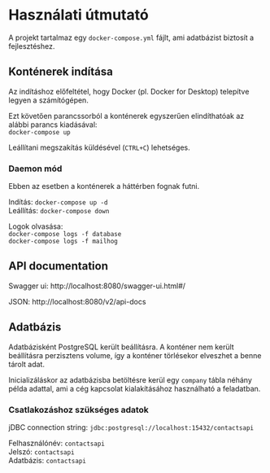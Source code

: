 # Használati útmutató

A projekt tartalmaz egy `docker-compose.yml` fájlt, ami adatbázist biztosít a fejlesztéshez.

## Konténerek indítása

Az indításhoz előfeltétel, hogy Docker (pl. Docker for Desktop) telepítve legyen a számítógépen.

Ezt követően parancssorból a konténerek egyszerűen elindíthatóak az alábbi parancs kiadásával:  
`docker-compose up`

Leállítani megszakítás küldésével (`CTRL+C`) lehetséges.

### Daemon mód

Ebben az esetben a konténerek a háttérben fognak futni.

Indítás: `docker-compose up -d`  
Leállítás: `docker-compose down`

Logok olvasása:  
`docker-compose logs -f database`  
`docker-compose logs -f mailhog`

## API documentation

Swagger ui: http://localhost:8080/swagger-ui.html#/

JSON: http://localhost:8080/v2/api-docs


## Adatbázis

Adatbázisként PostgreSQL került beállításra. A konténer nem került beállításra perzisztens volume, így a konténer
törlésekor elveszhet a benne tárolt adat.

Inicializáláskor az adatbázisba betöltésre kerül egy `company` tábla néhány példa adattal, ami a cég kapcsolat
kialakításához használható a feladatban.

### Csatlakozáshoz szükséges adatok

jDBC connection string: `jdbc:postgresql://localhost:15432/contactsapi`

Felhasználónév: `contactsapi`  
Jelszó: `contactsapi`  
Adatbázis: `contactsapi`